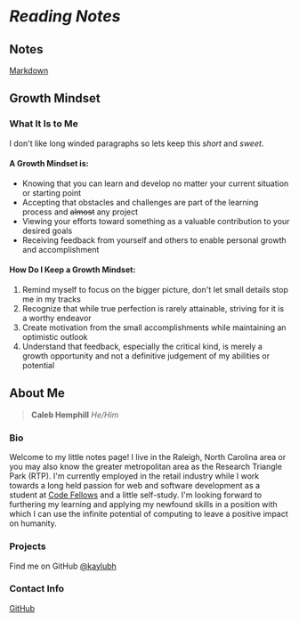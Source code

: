 # ***Reading Notes***

## Notes
[Markdown](/markdown-notes.md)

## **Growth Mindset**
### What It Is to Me
I don't like long winded paragraphs so lets keep this *short* and *sweet*. 
#### A Growth Mindset is:
- Knowing that you can learn and develop no matter your current situation or starting point
- Accepting that obstacles and challenges are part of the learning process and ~~almost~~ any project
- Viewing your efforts toward something as a valuable contribution to your desired goals
- Receiving feedback from yourself and others to enable personal growth and accomplishment

#### How Do I Keep a Growth Mindset:
1. Remind myself to focus on the bigger picture, don't let small details stop me in my tracks
2. Recognize that while true perfection is rarely attainable, striving for it is a worthy endeavor
3. Create motivation from the small accomplishments while maintaining an optimistic outlook
4. Understand that feedback, especially the critical kind, is merely a growth opportunity and not a definitive judgement of my abilities or potential

## **About Me**
> **Caleb Hemphill**
*He/Him*

### Bio
Welcome to my little notes page! I live in the Raleigh, North Carolina area or you may also know the greater metropolitan area as the Research Triangle Park (RTP). I'm currently employed in the retail industry while I work towards a long held passion for web and software development as a student at [Code Fellows](https://www.codefellows.org/) and a little self-study. I'm looking forward to furthering my learning and applying my newfound skills in a position with which I can use the infinite potential of computing to leave a positive impact on humanity.
### Projects
Find me on GitHub [@kaylubh](https://github.com/kaylubh)
### Contact Info
[GitHub](https://github.com/kaylubh)